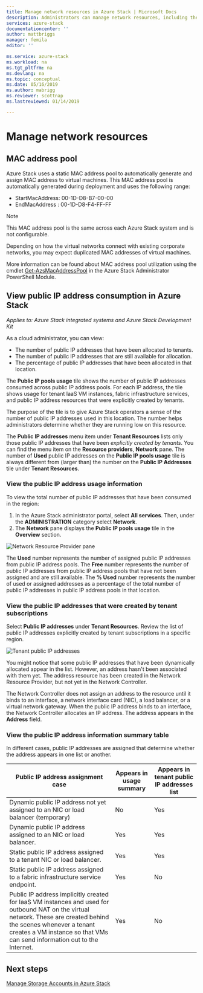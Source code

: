 ```yaml
---
title: Manage network resources in Azure Stack | Microsoft Docs
description: Administrators can manage network resources, including the MAC address pool and the consumption of public IP addresses in a region
services: azure-stack
documentationcenter: ''
author: mattbriggs
manager: femila
editor: ''

ms.service: azure-stack
ms.workload: na
ms.tgt_pltfrm: na
ms.devlang: na
ms.topic: conceptual
ms.date: 05/16/2019
ms.author: mabrigg
ms.reviewer: scottnap
ms.lastreviewed: 01/14/2019

---
```

# Manage network resources

## MAC address pool

Azure Stack uses a static MAC address pool to automatically generate and assign MAC address to virtual machines.
This MAC address pool is automatically generated during deployment and uses the following range:

- StartMacAddress: 00-1D-D8-B7-00-00
- EndMacAddress : 00-1D-D8-F4-FF-FF

> [!Note]  
> This MAC address pool is the same across each Azure Stack system and is not configurable.

Depending on how the virtual networks connect with existing corporate networks, you may expect duplicated MAC addresses of virtual machines.

More information can be found about MAC address pool utilization using the cmdlet [Get-AzsMacAddressPool](https://docs.microsoft.com/powershell/module/azs.fabric.admin/get-azsmacaddresspool) in the Azure Stack Administrator PowerShell Module.

## View public IP address consumption in Azure Stack

*Applies to: Azure Stack integrated systems and Azure Stack Development Kit*

As a cloud administrator, you can view:
 - The number of public IP addresses that have been allocated to tenants.
 - The number of public IP addresses that are still available for allocation.
 - The percentage of public IP addresses that have been allocated in that location.

The **Public IP pools usage** tile shows the number of public IP addresses consumed across public IP address pools. For each IP address, the tile shows usage for tenant IaaS VM instances, fabric infrastructure services, and public IP address resources that were explicitly created by tenants.

The purpose of the tile is to give Azure Stack operators a sense of the number of public IP
addresses used in this location. The number helps administrators determine whether
they are running low on this resource.

The **Public IP addresses** menu item under **Tenant Resources** lists only those public IP addresses that have been *explicitly created by tenants*. You can find the menu item on the **Resource providers**, **Network** pane. The number of **Used** public IP addresses on the **Public IP pools usage** tile is always different from (larger than) the number on the **Public IP Addresses** tile
under **Tenant Resources**.

### View the public IP address usage information

To view the total number of public IP addresses that have been consumed
in the region:

1. In the Azure Stack administrator portal, select **All services**. Then, under the **ADMINISTRATION** category select **Network**.
1. The **Network** pane displays the **Public IP pools usage** tile in the **Overview** section.

![Network Resource Provider pane](media/azure-stack-viewing-public-ip-address-consumption/image01.png)

The **Used** number represents the number of assigned public IP addresses from public IP address pools. The **Free** number represents the number of public IP addresses from public IP address pools that have not been assigned and are still available. The **% Used** number represents the number of used or assigned addresses as a percentage of the total number of public IP addresses in public IP address pools in that location.

### View the public IP addresses that were created by tenant subscriptions

Select **Public IP addresses** under **Tenant Resources**. Review the list of public IP addresses explicitly created by tenant subscriptions in a specific region.

![Tenant public IP addresses](media/azure-stack-viewing-public-ip-address-consumption/image02.png)

You might notice that some public IP addresses that have been dynamically allocated appear in the list. However, an address hasn't been associated with them yet. The address resource has been created in the Network Resource Provider, but not yet in the Network Controller.

The Network Controller does not assign an address to the resource until it
binds to an interface, a network interface card
(NIC), a load balancer, or a virtual network gateway. When the public IP
address binds to an interface, the Network Controller allocates an IP
address. The address appears in the **Address** field.

### View the public IP address information summary table

In different cases, public IP addresses are
assigned that determine whether the address appears in one
list or another.

| **Public IP address assignment case** | **Appears in usage summary** | **Appears in tenant public IP addresses list** |
| --- | --- | --- |
| Dynamic public IP address not yet assigned to an NIC or load balancer (temporary) |No |Yes |
| Dynamic public IP address assigned to an NIC or load balancer. |Yes |Yes |
| Static public IP address assigned to a tenant NIC or load balancer. |Yes |Yes |
| Static public IP address assigned to a fabric infrastructure service endpoint. |Yes |No |
| Public IP address implicitly created for IaaS VM instances and used for outbound NAT on the virtual network. These are created behind the scenes whenever a tenant creates a VM instance so that VMs can send information out to the Internet. |Yes |No |

## Next steps

[Manage Storage Accounts in Azure Stack](azure-stack-manage-storage-accounts.md)
